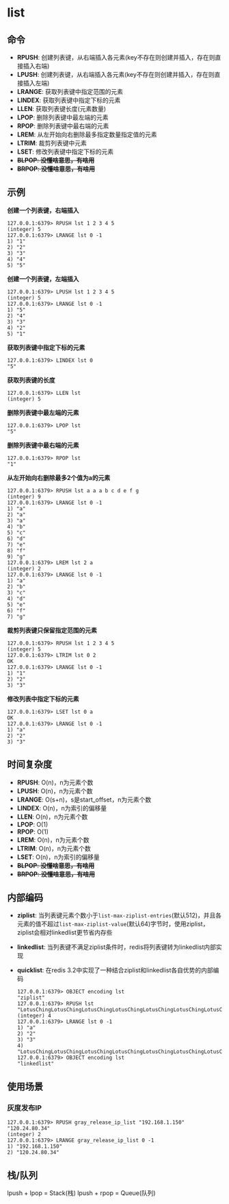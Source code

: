 # list


## 命令
* **RPUSH**: 创建列表键，从右端插入各元素(key不存在则创建并插入，存在则直接插入右端)
* **LPUSH**: 创建列表键，从右端插入各元素(key不存在则创建并插入，存在则直接插入左端)
* **LRANGE**: 获取列表键中指定范围的元素
* **LINDEX**: 获取列表键中指定下标的元素
* **LLEN**: 获取列表键长度(元素数量)
* **LPOP**: 删除列表键中最左端的元素
* **RPOP**: 删除列表键中最右端的元素
* **LREM**: 从左开始向右删除最多指定数量指定值的元素
* **LTRIM**: 裁剪列表键中元素
* **LSET**: 修改列表键中指定下标的元素
* ~~**BLPOP**: **没懂啥意思，有啥用**~~
* ~~**BRPOP**: **没懂啥意思，有啥用**~~


## 示例

**创建一个列表键，右端插入**
```
127.0.0.1:6379> RPUSH lst 1 2 3 4 5
(integer) 5
127.0.0.1:6379> LRANGE lst 0 -1
1) "1"
2) "2"
3) "3"
4) "4"
5) "5"
```

**创建一个列表键，左端插入**
```
127.0.0.1:6379> LPUSH lst 1 2 3 4 5
(integer) 5
127.0.0.1:6379> LRANGE lst 0 -1
1) "5"
2) "4"
3) "3"
4) "2"
5) "1"
```


**获取列表键中指定下标的元素**
```
127.0.0.1:6379> LINDEX lst 0
"5"
```

**获取列表键的长度**
```
127.0.0.1:6379> LLEN lst
(integer) 5
```

**删除列表键中最左端的元素**
```
127.0.0.1:6379> LPOP lst
"5"
```

**删除列表键中最右端的元素**
```
127.0.0.1:6379> RPOP lst
"1"
```


**从左开始向右删除最多2个值为a的元素**
```
127.0.0.1:6379> RPUSH lst a a a b c d e f g
(integer) 9
127.0.0.1:6379> LRANGE lst 0 -1
1) "a"
2) "a"
3) "a"
4) "b"
5) "c"
6) "d"
7) "e"
8) "f"
9) "g"
127.0.0.1:6379> LREM lst 2 a
(integer) 2
127.0.0.1:6379> LRANGE lst 0 -1
1) "a"
2) "b"
3) "c"
4) "d"
5) "e"
6) "f"
7) "g"
```

**裁剪列表键只保留指定范围的元素**
```
127.0.0.1:6379> RPUSH lst 1 2 3 4 5
(integer) 5
127.0.0.1:6379> LTRIM lst 0 2
OK
127.0.0.1:6379> LRANGE lst 0 -1
1) "1"
2) "2"
3) "3"
```

**修改列表中指定下标的元素**
```
127.0.0.1:6379> LSET lst 0 a
OK
127.0.0.1:6379> LRANGE lst 0 -1
1) "a"
2) "2"
3) "3"
```

## 时间复杂度
* **RPUSH**: O(n)，n为元素个数
* **LPUSH**: O(n)，n为元素个数
* **LRANGE**: O(s+n)，s是start_offset，n为元素个数
* **LINDEX**: O(n)，n为索引的偏移量
* **LLEN**: O(n)，n为元素个数
* **LPOP**: O(1)
* **RPOP**: O(1)
* **LREM**: O(n)，n为元素个数
* **LTRIM**: O(n)，n为元素个数
* **LSET**: O(n)，n为索引的偏移量
* ~~**BLPOP**: **没懂啥意思，有啥用**~~
* ~~**BRPOP**: **没懂啥意思，有啥用**~~

## 内部编码

* **ziplist**: 当列表键元素个数小于`list-max-ziplist-entries`(默认512)，并且各元素的值不超过`list-max-ziplist-value`(默认64)字节时，使用ziplist，ziplist会相对linkedlist更节省内存些
* **linkedlist**: 当列表键不满足ziplist条件时，redis将列表键转为linkedlist内部实现
* **quicklist**: 在redis 3.2中实现了一种结合ziplist和linkedlist各自优势的内部编码

    ```
    127.0.0.1:6379> OBJECT encoding lst
    "ziplist"
    127.0.0.1:6379> RPUSH lst "LotusChingLotusChingLotusChingLotusChingLotusChingLotusChingLotusChingLotusChing"
    (integer) 4
    127.0.0.1:6379> LRANGE lst 0 -1
    1) "a"
    2) "2"
    3) "3"
    4) "LotusChingLotusChingLotusChingLotusChingLotusChingLotusChingLotusChingLotusChing"
    127.0.0.1:6379> OBJECT encoding lst
    "linkedlist"
    ```

## 使用场景

### 灰度发布IP
```
127.0.0.1:6379> RPUSH gray_release_ip_list "192.168.1.150" "120.24.80.34"
(integer) 2
127.0.0.1:6379> LRANGE gray_release_ip_list 0 -1
1) "192.168.1.150"
2) "120.24.80.34"
```
 
## 栈/队列
lpush + lpop = Stack(栈)
lpush + rpop = Queue(队列)
